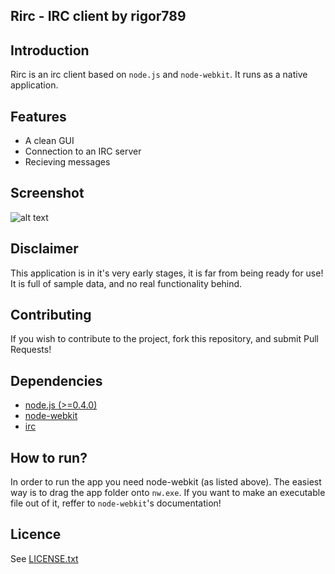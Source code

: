 ## Rirc - IRC client by rigor789

## Introduction

Rirc is an irc client based on `node.js` and `node-webkit`. It runs as a native application.

## Features

* A clean GUI
* Connection to an IRC server
* Recieving messages

## Screenshot

![alt text](https://github.com/rigor789/Rirc/raw/master/screenshot.png "Rirc - IRC client by rigor789")

## Disclaimer

This application is in it's very early stages, it is far from being ready for use! It is full of sample data, and no real functionality behind.

## Contributing

If you wish to contribute to the project, fork this repository, and submit Pull Requests!

## Dependencies

* [node.js (>=0.4.0)](http://nodejs.org/)
* [node-webkit](https://github.com/rogerwang/node-webkit)
* [irc](https://github.com/martynsmith/node-irc/tree/0.3.x)

## How to run?

In order to run the app you need node-webkit (as listed above). The easiest way is to drag the app folder onto `nw.exe`. If you want to make an executable file out of it, reffer to `node-webkit`'s documentation!

## Licence

See [LICENSE.txt](https://github.com/rigor789/Rirc/blob/master/LICENSE.txt)